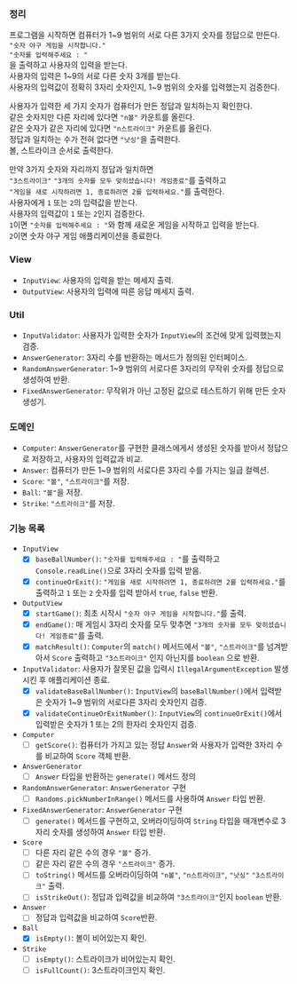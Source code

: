 ### 정리

프로그램을 시작하면 컴퓨터가 1~9 범위의 서로 다른 3가지 숫자를 정답으로 만든다.<br>
`"숫자 야구 게임을 시작합니다."`<br>
`"숫자를 입력해주세요 : "`<br>
을 출력하고 사용자의 입력을 받는다.<br>
사용자의 입력은 1~9의 서로 다른 숫자 3개를 받는다.<br>
사용자의 입력값이 정확히 3자리 숫자인지, 1~9 범위의 숫자를 입력했는지 검증한다.<br>

사용자가 입력한 세 가지 숫자가 컴퓨터가 만든 정답과 일치하는지 확인한다.<br>
같은 숫자지만 다른 자리에 있다면 `"n볼"` 카운트를 올린다.<br>
같은 숫자가 같은 자리에 있다면 `"n스트라이크"` 카운트를 올린다.<br>
정답과 일치하는 수가 전혀 없다면 `"낫싱"`을 출력한다.<br>
볼, 스트라이크 순서로 출력한다.<br>

만약 3가지 숫자와 자리까지 정답과 일치하면<br>
`"3스트라이크"`
`"3개의 숫자를 모두 맞히셨습니다! 게임종료"`를 출력하고<br>
`"게임을 새로 시작하려면 1, 종료하려면 2를 입력하세요."`를 출력한다.<br>
사용자에게 `1` 또는 `2`의 입력값을 받는다.<br>
사용자의 입력값이 `1` 또는 `2`인지 검증한다.<br>
`1`이면 `"숫자를 입력해주세요 : "`와 함께 새로운 게임을 시작하고 입력을 받는다.<br>
`2`이면 숫자 야구 게임 애플리케이션을 종료한다.

### View

- `InputView`: 사용자의 입력을 받는 메세지 출력.
- `OutputView`: 사용자의 입력에 따른 응답 메세지 출력.

### Util

- `InputValidator`: 사용자가 입력한 숫자가 `InputView`의 조건에 맞게 입력했는지 검증.
- `AnswerGenerator`: 3자리 수를 반환하는 메서드가 정의된 인터페이스.
- `RandomAnswerGenerator`: 1~9 범위의 서로다른 3자리의 무작위 숫자를 정답으로 생성하여 반환.
- `FixedAnswerGenerator`: 무작위가 아닌 고정된 값으로 테스트하기 위해 만든 숫자 생성기.

### 도메인

- `Computer`: `AnswerGenerator`를 구현한 클래스에게서 생성된 숫자를 받아서 정답으로 저장하고, 사용자의 입력값과 비교.
- `Answer`: 컴퓨터가 만든 1~9 범위의 서로다른 3자리 수를 가지는 일급 컬렉션.
- `Score`: `"볼"`, `"스트라이크"`를 저장.
- `Ball`: `"볼"`을 저장.
- `Strike`: `"스트라이크"`를 저장.

### 기능 목록

- `InputView`
    - [x] `baseBallNumber()`: `"숫자를 입력해주세요 : "`를 출력하고 `Console.readLine()`으로 3자리 숫자를 입력 받음.
    - [x] `continueOrExit()`: `"게임을 새로 시작하려면 1, 종료하려면 2를 입력하세요."`를 출력하고 `1` 또는 `2` 숫자를 입력 받아서 `true`, `false` 반환.
- `OutputView`
    - [x] `startGame()`: 최초 시작시 `"숫자 야구 게임을 시작합니다."`를 출력.
    - [x] `endGame()`: 매 게임시 3자리 숫자를 모두 맞추면 `"3개의 숫자를 모두 맞히셨습니다! 게임종료"`를 출력.
    - [x] `matchResult()`: `Computer`의 `match()` 메서드에서 `"볼"`, `"스트라이크"`를 넘겨받아서 `Score` 출력하고 `"3스트라이크"` 인지 아닌지를 `boolean`
      으로 반환.
- `InputValidator`: 사용자가 잘못된 값을 입력시 `IllegalArgumentException` 발생시킨 후 애플리케이션 종료.
    - [x] `validateBaseBallNumber()`: `InputView`의 `baseBallNumber()`에서 입력받은 숫자가 1~9 범위의 서로다른 3자리 숫자인지 검증.
    - [x] `validateContinueOrExitNumber()`: `InputView`의 `continueOrExit()`에서 입력받은 숫자가 1 또는 2의 한자리 숫자인지 검증.
- `Computer`
    - [ ] `getScore()`: 컴퓨터가 가지고 있는 정답 `Answer`와 사용자가 입력한 3자리 수를 비교하여 `Score` 객체 반환.
- `AnswerGenerator`
    - [ ] `Answer` 타입을 반환하는 `generate()` 메서드 정의
- `RandomAnswerGenerator`: `AnswerGenerator` 구현
    - [ ] `Randoms.pickNumberInRange()` 메서드를 사용하여 `Answer` 타입 반환.
- `FixedAnswerGenerator`: `AnswerGenerator` 구현
    - [ ] `generate()` 메서드를 구현하고, 오버라이딩하여 `String` 타입을 매개변수로 3자리 숫자를 생성하여 `Answer` 타입 반환.
- `Score`
    - [ ] 다른 자리 같은 수의 경우 `"볼"` 증가.
    - [ ] 같은 자리 같은 수의 경우 `"스트라이크"` 증가.
    - [ ] `toString()` 메서드를 오버라이딩하여 `"n볼"`, `"n스트라이크"`, `"낫싱"` `"3스트라이크"` 출력.
    - [ ] `isStrikeOut()`: 정답과 입력값을 비교하여 `"3스트라이크"`인지 `boolean` 반환.
- `Answer`
    - [ ] 정답과 입력값을 비교하여 `Score`반환.
- `Ball`
    - [x] `isEmpty()`: 볼이 비어있는지 확인.
- `Strike`
    - [ ] `isEmpty()`: 스트라이크가 비어있는지 확인.
    - [ ] `isFullCount()`: 3스트라이크인지 확인.
